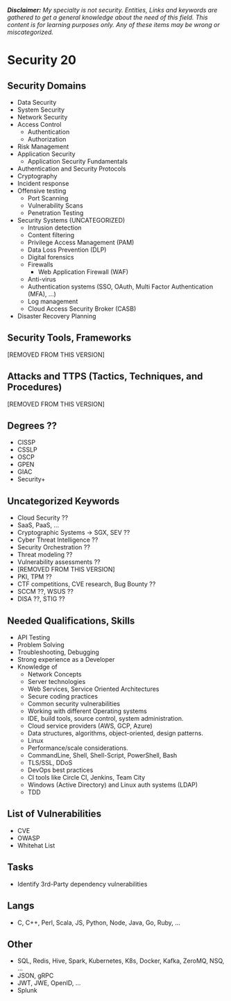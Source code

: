 ***Disclaimer:** My specialty is not security. Entities, Links and keywords are gathered to get a general knowledge about the need of this field. This content is for learning purposes only. Any of these items may be wrong or miscategorized.*

# Security 20
## Security Domains
- Data Security
- System Security
- Network Security
- Access Control
  - Authentication
  - Authorization
- Risk Management
- Application Security
  - Application Security Fundamentals
- Authentication and Security Protocols
- Cryptography
- Incident response
- Offensive testing
  - Port Scanning 
  - Vulnerability Scans
  - Penetration Testing
- Security Systems (UNCATEGORIZED)
  - Intrusion detection
  - Content filtering
  - Privilege Access Management (PAM)
  - Data Loss Prevention (DLP)
  - Digital forensics
  - Firewalls
    - Web Application Firewall (WAF)
  - Anti-virus 
  - Authentication systems (SSO, OAuth, Multi Factor Authentication (MFA), ...)
  - Log management 
  - Cloud Access Security Broker (CASB)
- Disaster Recovery Planning


## Security Tools, Frameworks
[REMOVED FROM THIS VERSION]
  
## Attacks and TTPS (Tactics, Techniques, and Procedures)
[REMOVED FROM THIS VERSION]
## Degrees ??
- CISSP
- CSSLP
- OSCP
- GPEN
- GIAC
- Security+

## Uncategorized Keywords
- Cloud Security ??
- SaaS, PaaS, ...
- Cryptographic Systems -> SGX, SEV ??
- Cyber Threat Intelligence ??
- Security Orchestration ??
- Threat modeling ??
- Vulnerability assessments ??
- [REMOVED FROM THIS VERSION]
- PKI, TPM ??
- CTF competitions, CVE research, Bug Bounty ??
- SCCM ??, WSUS ?? 
- DISA ??, STIG ??

## Needed Qualifications, Skills
- API Testing
- Problem Solving
- Troubleshooting, Debugging
- Strong experience as a Developer
- Knowledge of 
  - Network Concepts
  - Server technologies
  - Web Services, Service Oriented Architectures
  - Secure coding practices
  - Common security vulnerabilities
  - Working with different Operating systems
  - IDE, build tools, source control, system administration.
  - Cloud service providers (AWS, GCP, Azure)
  - Data structures, algorithms, object-oriented, design patterns.
  - Linux
  - Performance/scale considerations.
  - CommandLine, Shell, Shell-Script, PowerShell, Bash
  - TLS/SSL, DDoS
  - DevOps best practices
  - CI tools like Circle CI, Jenkins, Team City 
  - Windows (Active Directory) and Linux auth systems (LDAP)
  - TDD

## List of Vulnerabilities
- CVE
- OWASP
- Whitehat List
  
## Tasks
- Identify 3rd-Party dependency vulnerabilities

## Langs
- C, C++, Perl, Scala, JS, Python, Node, Java, Go, Ruby, ...

## Other
- SQL, Redis, Hive, Spark, Kubernetes, K8s, Docker, Kafka, ZeroMQ, NSQ, ...
- JSON, gRPC
- JWT, JWE, OpenID, ...
- Splunk